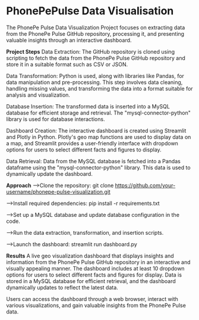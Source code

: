 # PhonePePulse Data Visualisation
The PhonePe Pulse Data Visualization Project focuses on extracting data from the PhonePe Pulse GitHub repository, processing it, and presenting valuable insights through an interactive dashboard.

**Project Steps**
Data Extraction: The GitHub repository is cloned using scripting to fetch the data from the PhonePe Pulse GitHub repository and store it in a suitable format such as CSV or JSON.

Data Transformation: Python is used, along with libraries like Pandas, for data manipulation and pre-processing. This step involves data cleaning, handling missing values, and transforming the data into a format suitable for analysis and visualization.

Database Insertion: The transformed data is inserted into a MySQL database for efficient storage and retrieval. The "mysql-connector-python" library is used for database interactions.

Dashboard Creation: The interactive dashboard is created using Streamlit and Plotly in Python. Plotly's geo map functions are used to display data on a map, and Streamlit provides a user-friendly interface with dropdown options for users to select different facts and figures to display.

Data Retrieval: Data from the MySQL database is fetched into a Pandas dataframe using the "mysql-connector-python" library. This data is used to dynamically update the dashboard.

**Approach**
-->Clone the repository: git clone https://github.com/your-username/phonepe-pulse-visualization.git

-->Install required dependencies: pip install -r requirements.txt

-->Set up a MySQL database and update database configuration in the code.

-->Run the data extraction, transformation, and insertion scripts.

-->Launch the dashboard: streamlit run dashboard.py

**Results**
A live geo visualization dashboard that displays insights and information from the PhonePe Pulse GitHub repository in an interactive and visually appealing manner. The dashboard includes at least 10 dropdown options for users to select different facts and figures for display. Data is stored in a MySQL database for efficient retrieval, and the dashboard dynamically updates to reflect the latest data.

Users can access the dashboard through a web browser, interact with various visualizations, and gain valuable insights from the PhonePe Pulse data.
